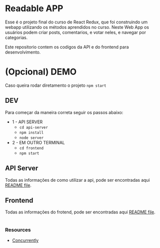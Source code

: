 # Readable APP
Esse é o projeto final do curso de React Redux,
que foi construindo um webapp utilizando os métodos aprendidos no curso. 
Neste Web App os usuários podem criar posts, comentarios, e votar neles, e navegar por categorias. 

Este repositorio contem os codigos da API e do frontend para desenvolvimento.

# (Opcional) DEMO
Caso queira rodar diretamento o projeto
`npm start`

## DEV

Para começar da maneira correta seguir os passos abaixo:

* 1 - API SERVER
    - `cd api-server`
    - `npm install`
    - `node server`
* 2 - EM OUTRO TERMINAL 
    - `cd frontend`
    - `npm start`


## API Server
Todas as informações de como utilizar a api, pode ser encontradas aqui 
[README file](api-server/README.md).

## Frontend
Todas as informações do frotend, pode ser encontradas aqui 
[README file](frontend/README.md).


#
### Resources
* [Concurrently](https://github.com/kimmobrunfeldt/concurrently)